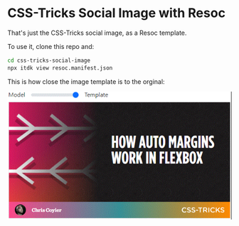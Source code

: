 # CSS-Tricks Social Image with Resoc

That's just the CSS-Tricks social image, as a Resoc template.

To use it, clone this repo and:

```bash
cd css-tricks-social-image
npx itdk view resoc.manifest.json
```

This is how close the image template is to the orginal:

![Resoc vs Original](./resoc-vs-original-comparison.gif)
